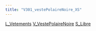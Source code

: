 ```yaml
---
title: "V301_vestePolaireNoire_XS"
---
```


[L_Vetements](notes/equipements/L_Vetements.md) [V_VestePolaireNoire](notes/equipements/vetements/V_VestePolaireNoire.md) [S_Libre](notes/statut/S_Libre.md)